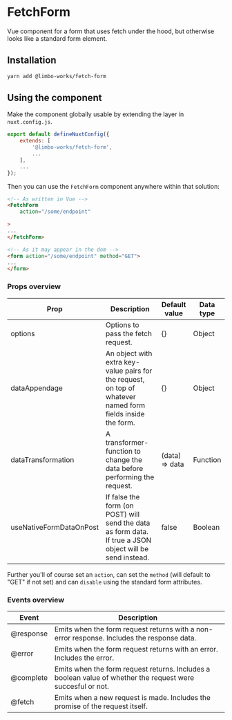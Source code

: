 # FetchForm

Vue component for a form that uses fetch under the hood, but otherwise looks like a standard form element.

## Installation

``` bash
yarn add @limbo-works/fetch-form
```

## Using the component

Make the component globally usable by extending the layer in `nuxt.config.js`.

``` js
export default defineNuxtConfig({
    extends: [
        '@limbo-works/fetch-form',
        ...
    ],
    ...
});
```

Then you can use the `FetchForm` component anywhere within that solution:

``` html
<!-- As written in Vue -->
<FetchForm
    action="/some/endpoint"

>
...
</FetchForm>

<!-- As it may appear in the dom -->
<form action="/some/endpoint" method="GET">
...
</form>
```

### Props overview

| Prop | Description | Default value | Data type |
| ---- | ----------- | ------------- | --------- |
| options | Options to pass the fetch request. | {} | Object |
| dataAppendage | An object with extra key-value pairs for the request, on top of whatever named form fields inside the form. | {} | Object |
| <span class="colour" style="color:rgb(225, 228, 232)"></span>dataTransformation | A transformer-function to change the data before performing the request. | (data) => data | Function |
| useNativeFormDataOnPost | If false the form (on POST) will send the data as form data. If true a JSON object will be send instead. | false | Boolean |

Further you'll of course set an `action`, can set the `method` (will default to "GET" if not set) and can `disable` using the standard form attributes.

### Events overview

| Event | Description |
| ----- | ----------- |
| @response | Emits when the form request returns with a non-error response. Includes the response data. |
| @error | Emits when the form request returns with an error. Includes the error. |
| @complete | Emits when the form request returns. Includes a boolean value of whether the request were succesful or not. |
| @fetch | Emits when a new request is made. Includes the promise of the request itself. |
<br>
<br>
